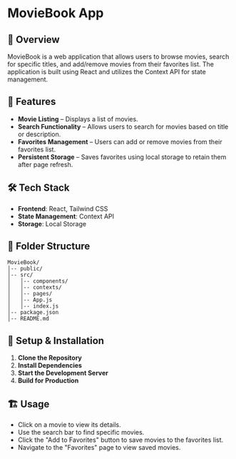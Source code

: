 # MovieBook App

## 📌 Overview

MovieBook is a web application that allows users to browse movies, search for specific titles, and add/remove movies from their favorites list. The application is built using React and utilizes the Context API for state management.

## 🚀 Features

- **Movie Listing** – Displays a list of movies.
- **Search Functionality** – Allows users to search for movies based on title or description.
- **Favorites Management** – Users can add or remove movies from their favorites list.
- **Persistent Storage** – Saves favorites using local storage to retain them after page refresh.

## 🛠️ Tech Stack

- **Frontend**: React, Tailwind CSS
- **State Management**: Context API
- **Storage**: Local Storage

## 📂 Folder Structure

```
MovieBook/
│-- public/
│-- src/
│   │-- components/
│   │-- contexts/
│   │-- pages/
│   │-- App.js
│   │-- index.js
│-- package.json
│-- README.md
```

## 🔧 Setup & Installation

1. **Clone the Repository**
2. **Install Dependencies**
3. **Start the Development Server**
4. **Build for Production**

## 🏗️ Usage

- Click on a movie to view its details.
- Use the search bar to find specific movies.
- Click the "Add to Favorites" button to save movies to the favorites list.
- Navigate to the "Favorites" page to view saved movies.



